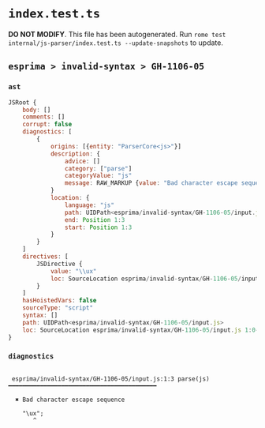 # `index.test.ts`

**DO NOT MODIFY**. This file has been autogenerated. Run `rome test internal/js-parser/index.test.ts --update-snapshots` to update.

## `esprima > invalid-syntax > GH-1106-05`

### `ast`

```javascript
JSRoot {
	body: []
	comments: []
	corrupt: false
	diagnostics: [
		{
			origins: [{entity: "ParserCore<js>"}]
			description: {
				advice: []
				category: ["parse"]
				categoryValue: "js"
				message: RAW_MARKUP {value: "Bad character escape sequence"}
			}
			location: {
				language: "js"
				path: UIDPath<esprima/invalid-syntax/GH-1106-05/input.js>
				end: Position 1:3
				start: Position 1:3
			}
		}
	]
	directives: [
		JSDirective {
			value: "\\ux"
			loc: SourceLocation esprima/invalid-syntax/GH-1106-05/input.js 1:0-1:6
		}
	]
	hasHoistedVars: false
	sourceType: "script"
	syntax: []
	path: UIDPath<esprima/invalid-syntax/GH-1106-05/input.js>
	loc: SourceLocation esprima/invalid-syntax/GH-1106-05/input.js 1:0-2:0
}
```

### `diagnostics`

```

 esprima/invalid-syntax/GH-1106-05/input.js:1:3 parse(js) ━━━━━━━━━━━━━━━━━━━━━━━━━━━━━━━━━━━━━━━━━━

  ✖ Bad character escape sequence

    "\ux";
       ^


```
